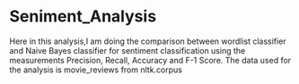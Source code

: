 # Seniment_Analysis
Here in this analysis,I am doing the comparison between wordlist classifier and Naive Bayes classifier for sentiment classification using the measurements Precision, Recall, Accuracy and F-1 Score. The data used for the analysis is movie_reviews from nltk.corpus
